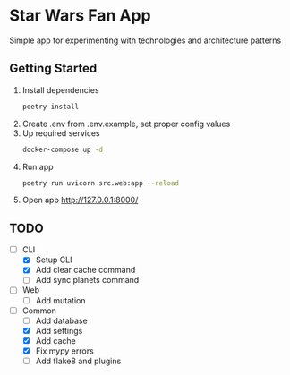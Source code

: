 # Star Wars Fan App

Simple app for experimenting with technologies and architecture patterns

## Getting Started

1. Install dependencies
    ```bash
    poetry install
    ```
2. Create .env from .env.example, set proper config values
3. Up required services
    ```bash
    docker-compose up -d
    ```
4. Run app
    ```bash
    poetry run uvicorn src.web:app --reload
    ```
6. Open app http://127.0.0.1:8000/

## TODO
- [ ] CLI
  - [x] Setup CLI
  - [x] Add clear cache command
  - [ ] Add sync planets command
- [ ] Web
  - [ ] Add mutation
- [ ] Common
  - [ ] Add database
  - [x] Add settings
  - [x] Add cache
  - [x] Fix mypy errors
  - [ ] Add flake8 and plugins